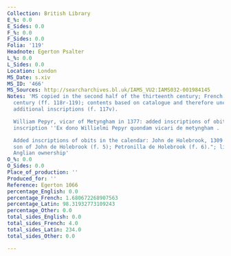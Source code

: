 ```yaml
---
Collection: British Library
E_%: 0.0
E_Sides: 0.0
F_%: 0.0
F_Sides: 0.0
Folia: '119'
Headnote: Egerton Psalter
L_%: 0.0
L_Sides: 0.0
Location: London
MS_Date: s.xiv
MS_ID: '466'
MS_Sources: http://searcharchives.bl.uk/IAMS_VU2:IAMS032-001984145
Notes: 'MS copied in the second half of the thirteenth century; French added in fourteenth
  century (ff. 118r-119); contents based on catalogue and therefore uncertain; "Numerous
  additional inscriptions (f. 117v).

  William Pepyr, vicar of Metyngham in 1377: added inscriptions of obits in the calendar:
  inscription ''Ex dono Willielmi Pepyr quondam vicari de metyngham . . .'' (f. 7).

  Added inscriptions of obits in the calendar: John de Holebrook, 1309 (f. 3v); John,
  son of John de Holebrook (f. 5); Petronilla de Holebrook (f. 6)."; likely of East
  Anglian ownership'
O_%: 0.0
O_Sides: 0.0
Place_of_production: ''
Produced_for: ''
Reference: Egerton 1066
percentage_English: 0.0
percentage_French: 1.680672268907563
percentage_Latin: 98.31932773109243
percentage_Other: 0.0
total_sides_English: 0.0
total_sides_French: 4.0
total_sides_Latin: 234.0
total_sides_Other: 0.0

---
```

